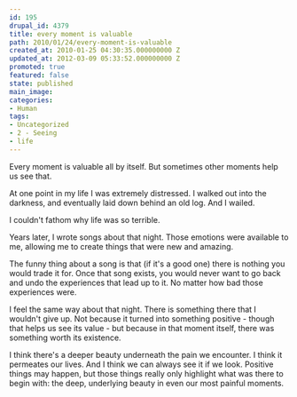 ```yaml
---
id: 195
drupal_id: 4379
title: every moment is valuable
path: 2010/01/24/every-moment-is-valuable
created_at: 2010-01-25 04:30:35.000000000 Z
updated_at: 2012-03-09 05:33:52.000000000 Z
promoted: true
featured: false
state: published
main_image: 
categories:
- Human
tags:
- Uncategorized
- 2 - Seeing
- life
---
```

Every moment is valuable all by itself. But sometimes other moments help us see that.

At one point in my life I was extremely distressed. I walked out into the darkness, and eventually laid down behind an old log. And I wailed.

I couldn't fathom why life was so terrible.

Years later, I wrote songs about that night. Those emotions were available to me, allowing me to create things that were new and amazing.

The funny thing about a song is that (if it's a good one) there is nothing you would trade it for. Once that song exists, you would never want to go back and undo the experiences that lead up to it. No matter how bad those experiences were.

I feel the same way about that night. There is something there that I wouldn't give up. Not because it turned into something positive - though that helps us see its value - but because in that moment itself, there was something worth its existence.

I think there's a deeper beauty underneath the pain we encounter. I think it permeates our lives. And I think we can always see it if we look. Positive things may happen, but those things really only highlight what was there to begin with: the deep, underlying beauty in even our most painful moments.
